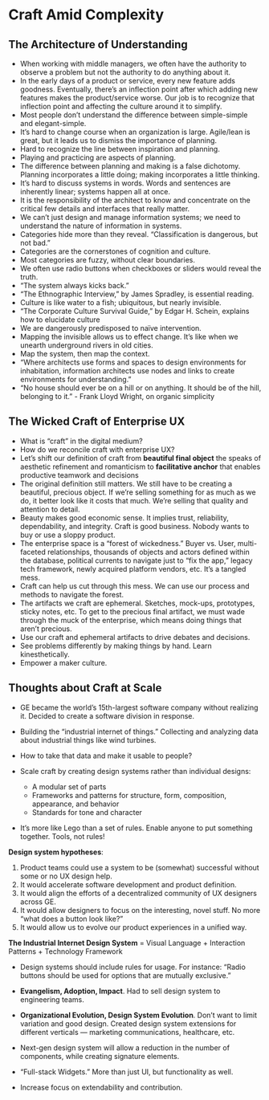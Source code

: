 # Craft Amid Complexity

## The Architecture of Understanding
- When working with middle managers, we often have the authority to observe a problem but not the authority to do anything about it.
- In the early days of a product or service, every new feature adds goodness. Eventually, there’s an inflection point after which adding new features makes the product/service worse. Our job is to recognize that inflection point and affecting the culture around it to simplify.
- Most people don’t understand the difference between simple-simple and elegant-simple.
- It’s hard to change course when an organization is large. Agile/lean is great, but it leads us to dismiss the importance of planning.
- Hard to recognize the line between inspiration and planning.
- Playing and practicing are aspects of planning.
- The difference between planning and making is a false dichotomy. Planning incorporates a little doing; making incorporates a little thinking.
- It’s hard to discuss systems in words. Words and sentences are inherently linear; systems happen all at once.
- It is the responsibility of the architect to know and concentrate on the critical few details and interfaces that really matter.
- We can’t just design and manage information systems; we need to understand the nature of information in systems.
- Categories hide more than they reveal. “Classification is dangerous, but not bad.”
- Categories are the cornerstones of cognition and culture.
- Most categories are fuzzy, without clear boundaries.
- We often use radio buttons when checkboxes or sliders would reveal the truth.
- “The system always kicks back.”
- “The Ethnographic Interview,” by James Spradley, is essential reading.
- Culture is like water to a fish; ubiquitous, but nearly invisible.
- “The Corporate Culture Survival Guide,” by Edgar H. Schein, explains how to elucidate culture
- We are dangerously predisposed to naïve intervention.
- Mapping the invisible allows us to effect change. It’s like when we unearth underground rivers in old cities.
- Map the system, then map the context.
- “Where architects use forms and spaces to design environments for inhabitation, information architects use nodes and links to create environments for understanding.”
- “No house should ever be on a hill or on anything. It should be of the hill, belonging to it.” - Frank Lloyd Wright, on organic simplicity


## The Wicked Craft of Enterprise UX
- What is “craft” in the digital medium?
- How do we reconcile craft with enterprise UX?
- Let’s shift our definition of craft from **beautiful final object** the speaks of aesthetic refinement and romanticism to **facilitative anchor** that enables productive teamwork and decisions
- The original definition still matters. We still have to be creating a beautiful, precious object. If we’re selling something for as much as we do, it better look like it costs that much. We’re selling that quality and attention to detail.
- Beauty makes good economic sense. It implies trust, reliability, dependability, and integrity. Craft is good business. Nobody wants to buy or use a sloppy product.
- The enterprise space is a “forest of wickedness.” Buyer vs. User, multi-faceted relationships, thousands of objects and actors defined within the database, political currents to navigate just to “fix the app,” legacy tech framework, newly acquired platform vendors, etc. It’s a tangled mess.
- Craft can help us cut through this mess. We can use our process and methods to navigate the forest.
- The artifacts we craft are ephemeral. Sketches, mock-ups, prototypes, sticky notes, etc. To get to the precious final artifact, we must wade through the muck of the enterprise, which means doing things that aren’t precious.
- Use our craft and ephemeral artifacts to drive debates and decisions.
- See problems differently by making things by hand. Learn kinesthetically.
- Empower a maker culture.


## Thoughts about Craft at Scale
- GE became the world’s 15th-largest software company without realizing it. Decided to create a software division in response.
- Building the “industrial internet of things.” Collecting and analyzing data about industrial things like wind turbines.
- How to take that data and make it usable to people?

- Scale craft by creating design systems rather than individual designs:
	- A modular set of parts
	- Frameworks and patterns for structure, form, composition, appearance, and behavior
	- Standards for tone and character

- It’s more like Lego than a set of rules. Enable anyone to put something together. Tools, not rules!

**Design system hypotheses**:
1. Product teams could use a system to be (somewhat) successful without some or no UX design help.
2. It would accelerate software development and product definition.
3. It would align the efforts of a decentralized community of UX designers across GE.
4. It would allow designers to focus on the interesting, novel stuff. No more “what does a button look like?”
5. It would allow us to evolve our product experiences in a unified way.

**The Industrial Internet Design System** = Visual Language + Interaction Patterns + Technology Framework

- Design systems should include rules for usage. For instance: “Radio buttons should be used for options that are mutually exclusive.”

- **Evangelism, Adoption, Impact**. Had to sell design system to engineering teams.
- **Organizational Evolution, Design System Evolution**. Don’t want to limit variation and good design. Created design system extensions for different verticals — marketing communications, healthcare, etc.

- Next-gen design system will allow a reduction in the number of components, while creating signature elements.
- “Full-stack Widgets.” More than just UI, but functionality as well.
- Increase focus on extendability and contribution.